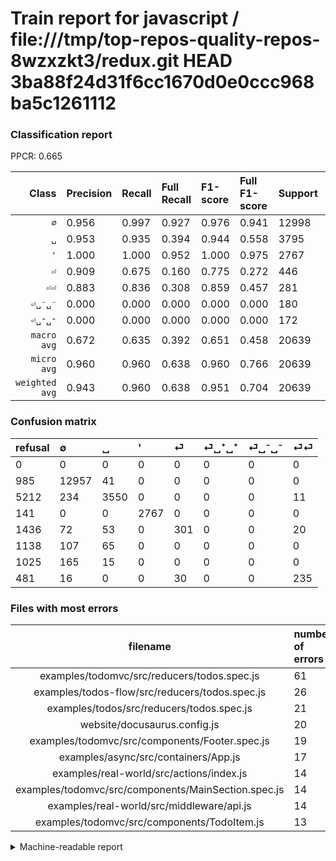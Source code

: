 # Train report for javascript / file:///tmp/top-repos-quality-repos-8wzxzkt3/redux.git HEAD 3ba88f24d31f6cc1670d0e0ccc968ba5c1261112

### Classification report

PPCR: 0.665

| Class | Precision | Recall | Full Recall | F1-score | Full F1-score | Support | Full Support | PPCR |
|------:|:----------|:-------|:------------|:---------|:---------|:--------|:-------------|:-----|
| `∅` | 0.956| 0.997| 0.927| 0.976| 0.941| 12998| 13983| 0.930 |
| `␣` | 0.953| 0.935| 0.394| 0.944| 0.558| 3795| 9007| 0.421 |
| `'` | 1.000| 1.000| 0.952| 1.000| 0.975| 2767| 2908| 0.952 |
| `⏎` | 0.909| 0.675| 0.160| 0.775| 0.272| 446| 1882| 0.237 |
| `⏎⏎` | 0.883| 0.836| 0.308| 0.859| 0.457| 281| 762| 0.369 |
| `⏎␣⁻␣⁻` | 0.000| 0.000| 0.000| 0.000| 0.000| 180| 1205| 0.149 |
| `⏎␣⁺␣⁺` | 0.000| 0.000| 0.000| 0.000| 0.000| 172| 1310| 0.131 |
| `macro avg` | 0.672| 0.635| 0.392| 0.651| 0.458| 20639| 31057| 0.665 |
| `micro avg` | 0.960| 0.960| 0.638| 0.960| 0.766| 20639| 31057| 0.665 |
| `weighted avg` | 0.943| 0.960| 0.638| 0.951| 0.704| 20639| 31057| 0.665 |

### Confusion matrix

|refusal|  ∅| ␣| '| ⏎| ⏎␣⁺␣⁺| ⏎␣⁻␣⁻| ⏎⏎| 
|:---|:---|:---|:---|:---|:---|:---|:---|
|0 |0 |0 |0 |0 |0 |0 |0 |
|985 |12957 |41 |0 |0 |0 |0 |0 |
|5212 |234 |3550 |0 |0 |0 |0 |11 |
|141 |0 |0 |2767 |0 |0 |0 |0 |
|1436 |72 |53 |0 |301 |0 |0 |20 |
|1138 |107 |65 |0 |0 |0 |0 |0 |
|1025 |165 |15 |0 |0 |0 |0 |0 |
|481 |16 |0 |0 |30 |0 |0 |235 |

### Files with most errors

| filename | number of errors|
|:----:|:-----|
| examples/todomvc/src/reducers/todos.spec.js | 61 |
| examples/todos-flow/src/reducers/todos.spec.js | 26 |
| examples/todos/src/reducers/todos.spec.js | 21 |
| website/docusaurus.config.js | 20 |
| examples/todomvc/src/components/Footer.spec.js | 19 |
| examples/async/src/containers/App.js | 17 |
| examples/real-world/src/actions/index.js | 14 |
| examples/todomvc/src/components/MainSection.spec.js | 14 |
| examples/real-world/src/middleware/api.js | 14 |
| examples/todomvc/src/components/TodoItem.js | 13 |

<details>
    <summary>Machine-readable report</summary>
```json
{
  "cl_report": {"\u0027": {"f1-score": 1.0, "precision": 1.0, "recall": 1.0, "support": 2767}, "macro avg": {"f1-score": 0.6506233452173856, "precision": 0.6717522642035532, "recall": 0.6347819805070566, "support": 20639}, "micro avg": {"f1-score": 0.9598333252580067, "precision": 0.9598333252580067, "recall": 0.9598333252580067, "support": 20639}, "weighted avg": {"f1-score": 0.950851730867817, "precision": 0.9432022841896694, "recall": 0.9598333252580067, "support": 20639}, "\u2205": {"f1-score": 0.9760819616558063, "precision": 0.9561655966349347, "recall": 0.9968456685643945, "support": 12998}, "\u23ce": {"f1-score": 0.7747747747747747, "precision": 0.9093655589123867, "recall": 0.6748878923766816, "support": 446}, "\u23ce\u23ce": {"f1-score": 0.8592321755027422, "precision": 0.8834586466165414, "recall": 0.8362989323843416, "support": 281}, "\u23ce\u2423\u207a\u2423\u207a": {"f1-score": 0.0, "precision": 0.0, "recall": 0.0, "support": 172}, "\u23ce\u2423\u207b\u2423\u207b": {"f1-score": 0.0, "precision": 0.0, "recall": 0.0, "support": 180}, "\u2423": {"f1-score": 0.944274504588376, "precision": 0.9532760472610097, "recall": 0.9354413702239789, "support": 3795}},
  "cl_report_full": {"\u0027": {"f1-score": 0.9751541850220264, "precision": 1.0, "recall": 0.9515130674002751, "support": 2908}, "macro avg": {"f1-score": 0.45760557415294617, "precision": 0.6717522642035532, "recall": 0.39151590515059725, "support": 31057}, "micro avg": {"f1-score": 0.7664035902197462, "precision": 0.9598333252580067, "recall": 0.6378594197765399, "support": 31057}, "weighted avg": {"f1-score": 0.7044959777596604, "precision": 0.8773816648749436, "recall": 0.6378594197765399, "support": 31057}, "\u2205": {"f1-score": 0.9411636522118108, "precision": 0.9561655966349347, "recall": 0.9266251877279553, "support": 13983}, "\u23ce": {"f1-score": 0.272028920018075, "precision": 0.9093655589123867, "recall": 0.15993623804463336, "support": 1882}, "\u23ce\u23ce": {"f1-score": 0.4571984435797666, "precision": 0.8834586466165414, "recall": 0.3083989501312336, "support": 762}, "\u23ce\u2423\u207a\u2423\u207a": {"f1-score": 0.0, "precision": 0.0, "recall": 0.0, "support": 1310}, "\u23ce\u2423\u207b\u2423\u207b": {"f1-score": 0.0, "precision": 0.0, "recall": 0.0, "support": 1205}, "\u2423": {"f1-score": 0.5576938182389444, "precision": 0.9532760472610097, "recall": 0.39413789275008326, "support": 9007}},
  "ppcr": 0.6645522748494703
}
```
</details>
